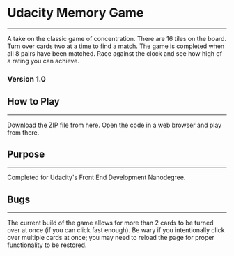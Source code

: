 # Udacity Memory Game
---
A take on the classic game of concentration. There are 16 tiles on the board.
Turn over cards two at a time to find a match. The game is completed when all
8 pairs have been matched. Race against the clock and see how high of a rating
you can achieve.

### Version 1.0

## How to Play
---
Download the ZIP file from here. Open the code in a web browser and play from there.

## Purpose
---
Completed for Udacity's Front End Development Nanodegree.

## Bugs
---
The current build of the game allows for more than 2 cards to be turned over
at once (if you can click fast enough). Be wary if you intentionally click over
multiple cards at once; you may need to reload the page for proper functionality
to be restored.

